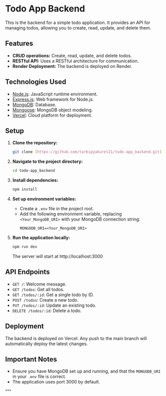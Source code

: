 
# Todo App Backend

This is the backend for a simple todo application. It provides an API for managing todos, allowing you to create, read, update, and delete them.

## Features

* **CRUD operations:** Create, read, update, and delete todos.
* **RESTful API:** Uses a RESTful architecture for communication.
* **Render Deployment:** The backend is deployed on Render.

## Technologies Used

* [Node.js](https://nodejs.org/):  JavaScript runtime environment.
* [Express.js](https://expressjs.com/):  Web framework for Node.js.
* [MongoDB](https://www.mongodb.com/): Database.
* [Mongoose](https://mongoosejs.com/): MongoDB object modeling.
* [Vercel](https://vercel.com/):  Cloud platform for deployment.

##  Setup

1.  **Clone the repository:**
    ```bash
    git clone [https://github.com/tarbipyakurel21/todo-app_backend.git](https://github.com/tarbipyakurel21/todo-app_backend.git)
    ```

2.  **Navigate to the project directory:**
    ```bash
    cd todo-app_backend
    ```

3.  **Install dependencies:**
    ```bash
    npm install
    ```

4.  **Set up environment variables:**
    * Create a `.env` file in the project root.
    * Add the following environment variable, replacing `<Your_MongoDB_URI>` with your MongoDB connection string:
        ```
        MONGODB_URI=<Your_MongoDB_URI>
        ```

5.  **Run the application locally:**
    ```bash
    npm run dev
    ```
    The server will start at http://localhost:3000

## API Endpoints

* `GET /`:  Welcome message.
* `GET /todos`:  Get all todos.
* `GET /todos/:id`: Get a single todo by ID.
* `POST /todos`:  Create a new todo.
* `PUT /todos/:id`:  Update an existing todo.
* `DELETE /todos/:id`: Delete a todo.

## Deployment

The backend is deployed on Vercel.  Any push to the main branch will automatically deploy the latest changes.

##  Important Notes

* Ensure you have MongoDB set up and running, and that the `MONGODB_URI` in your `.env` file is correct.
* The application uses port 3000 by default.

"""

